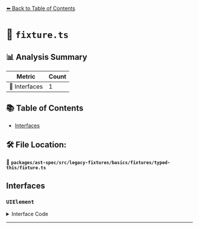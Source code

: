 [⬅️ Back to Table of Contents](../../../../../../../index.md)

# 📄 `fixture.ts`

## 📊 Analysis Summary

| Metric | Count |
|--------|-------|
| 📐 Interfaces | 1 |

## 📚 Table of Contents

- [Interfaces](#interfaces)

## 🛠️ File Location:
📂 **`packages/ast-spec/src/legacy-fixtures/basics/fixtures/typed-this/fixture.ts`**

## Interfaces

### `UIElement`

<details><summary>Interface Code</summary>

```ts
interface UIElement {
  addClickListener(onclick: (this: void, e: Event) => void): void;
}
```
</details>


---